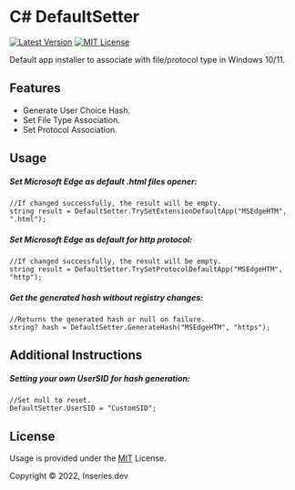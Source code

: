 # C# DefaultSetter

[![Latest Version](https://img.shields.io/badge/Latest-v1.0.2-green.svg)]()
[![MIT License](https://img.shields.io/github/license/mashape/apistatus.svg)]()

Default app installer to associate with file/protocol type in Windows 10/11.

## Features
* Generate User Choice Hash.
* Set File Type Association.
* Set Protocol Association.

## Usage
##### Set Microsoft Edge as default .html files opener:
```
//If changed successfully, the result will be empty.
string result = DefaultSetter.TrySetExtensionDefaultApp("MSEdgeHTM", ".html");
```

##### Set Microsoft Edge as default for http protocol:
```
//If changed successfully, the result will be empty.
string result = DefaultSetter.TrySetProtocolDefaultApp("MSEdgeHTM", "http");
```

##### Get the generated hash without registry changes:
```
//Returns the generated hash or null on failure.
string? hash = DefaultSetter.GenerateHash("MSEdgeHTM", "https");
```

## Additional Instructions

##### Setting your own UserSID for hash generation:
```
//Set null to reset.
DefaultSetter.UserSID = "CustomSID";
```

## License

Usage is provided under the [MIT](https://choosealicense.com/licenses/mit/) License.

Copyright © 2022, Inseries.dev
